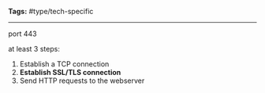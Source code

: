 **Tags:** #type/tech-specific 

---

port 443

at least 3 steps:
1. Establish a TCP connection
2. **Establish SSL/TLS connection**
3. Send HTTP requests to the webserver

